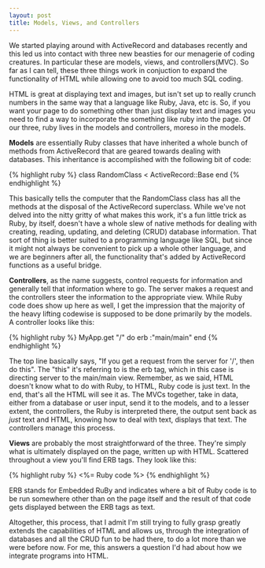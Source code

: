 ```yaml
---
layout: post
title: Models, Views, and Controllers
---
```


We started playing around with ActiveRecord and databases recently and this led us into contact with three new beasties for our menagerie of coding creatures.  In particular these are models, views, and controllers(MVC).  So far as I can tell, these three things work in conjuction to expand the functionality of HTML while allowing one to avoid too much SQL coding.

HTML is great at displaying text and images, but isn't set up to really crunch numbers in the same way that a language like Ruby, Java, etc is.  So, if you want your page to do something other than just display text and images you need to find a way to incorporate the something like ruby into the page.  Of our three, ruby lives in the models and controllers, moreso in the models.  

**Models** are essentially Ruby classes that have inherited a whole bunch of methods from ActiveRecord that are geared towards dealing with databases.  This inheritance is accomplished with the following bit of code:

{% highlight ruby %}
class RandomClass < ActiveRecord::Base
end
{% endhighlight %}

This basically tells the computer that the RandomClass class has all the methods at the disposal of the ActiveRecord superclass.  While we've not delved into the nitty gritty of what makes this work, it's a fun little trick as Ruby, by itself, doesn't have a whole slew of native methods for dealing with creating, reading, updating, and deleting (CRUD) database information.  That sort of thing is better suited to a programming language like SQL, but since it might not always be convenient to pick up a whole other language, and we are beginners after all, the functionality that's added by ActiveRecord functions as a useful bridge.  

**Controllers**, as the name suggests, control requests for information and generally tell that information where to go.  The server makes a request and the controllers steer the information to the appropriate view.  While Ruby code does show up here as well, I get the impression that the majority of the heavy lifting codewise is supposed to be done primarily by the models.  A controller looks like this:

{% highlight ruby %}
MyApp.get "/" do
  erb :"main/main"
end
{% endhighlight %}

The top line basically says, "If you get a request from the server for '/', then do this".  The "this" it's referring to is the erb tag, which in this case is directing server to the main/main view.  Remember, as we said, HTML doesn't know what to do with Ruby, to HTML, Ruby code is just text.  In the end, that's all the HTML will see it as.  The MVCs together, take in data, either from a database or user input, send it to the models, and to a lesser extent, the controllers, the Ruby is interpreted there, the output sent back as _just_ text and HTML, knowing how to deal with text, displays that text.  The controllers manage this process.

**Views** are probably the most straightforward of the three.  They're simply what is ultimately displayed on the page, written up with HTML.  Scattered throughout a view you'll find ERB tags.  They look like this:

{% highlight ruby %}
<%= Ruby code %>
{% endhighlight %}

ERB stands for Embedded RuBy and indicates where a bit of Ruby code is to be run somewhere other than on the page itself and the result of that code gets displayed between the ERB tags as text.

Altogether, this process, that I admit I'm still trying to fully grasp greatly extends the capabilities of HTML and allows us, through the integration of databases and all the CRUD fun to be had there, to do a lot more than we were before now.  For me, this answers a question I'd had about how we integrate programs into HTML.
